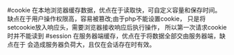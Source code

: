 #cookie
在本地浏览器缓存数据，优点在于读取快，可自定义容量和保存时间。
缺点在于用户操作权限高，容易被篡改;由于php不能设置cookie，
只是将setcookie放入响应头，需要浏览器接收响应后执行操作，
所以第一次请求cookie时并不能读到
#session
在服务器端缓存，优点在于将数据全部交由服务器端，缺点在于
会造成服务器负荷大，且仅在会话存在时有效。